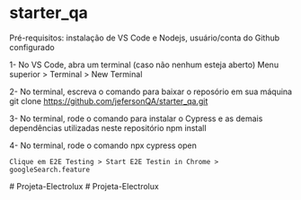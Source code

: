 # starter_qa

Pré-requisitos: instalação de VS Code e Nodejs, usuário/conta do Github configurado

1- No VS Code, abra um terminal (caso não nenhum esteja aberto)
    Menu superior > Terminal > New Terminal

2- No terminal, escreva o comando para baixar o reposório em sua máquina
    git clone https://github.com/jefersonQA/starter_qa.git

3- No terminal, rode o comando para instalar o Cypress e as demais dependências utilizadas neste repositório
    npm install

4- No terminal, rode o comando 
    npx cypress open

    Clique em E2E Testing > Start E2E Testin in Chrome > googleSearch.feature


#   P r o j e t a - E l e c t r o l u x  
 #   P r o j e t a - E l e c t r o l u x  
 